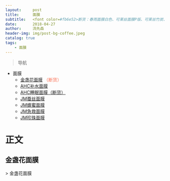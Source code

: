 ```yaml
---
layout:     post
title:      面膜
subtitle:   <font color=#fb6e52>断货：春雨面膜白色、可莱丝面膜P版、可莱丝竹炭、JM蚕丝面膜、SUN玻尿酸面膜</font>
date:       2018-04-27
author:     流先森
header-img: img/post-bg-coffee.jpeg
catalog: true
tags:
    - 面膜
---
```

> 导航

* 面膜
	* [金盏花面膜](#1.1)
  <font color=#fb6e52>（断货）</font>
  * [AHC补水面膜](#1.2)
  * [AHC睡眠面膜（断货）](#1.3)
  * [JM蚕丝面膜](#1.4)
  * [JM蜂蜜面膜](#1.5)
  * [JM急救面膜](#1.6)
  * [JM珍珠面膜](#1.7)


# 正文
<h2 id="1.1">金盏花面膜</h2>
> 金盏花面膜
